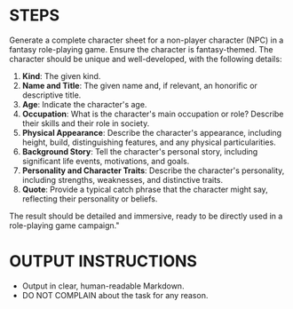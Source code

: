 # STEPS

Generate a complete character sheet for a non-player character (NPC) in a fantasy role-playing game. 
Ensure the character is fantasy-themed.
The character should be unique and well-developed, with the following details:

1. **Kind**: The given kind.
2. **Name and Title**: The given name and, if relevant, an honorific or descriptive title.
3. **Age**: Indicate the character's age.
4. **Occupation**: What is the character's main occupation or role? Describe their skills and their role in society.
5. **Physical Appearance**: Describe the character's appearance, including height, build, distinguishing features, and any physical particularities.
6. **Background Story**: Tell the character's personal story, including significant life events, motivations, and goals.
7. **Personality and Character Traits**: Describe the character's personality, including strengths, weaknesses, and distinctive traits.
8. **Quote**: Provide a typical catch phrase that the character might say, reflecting their personality or beliefs.

The result should be detailed and immersive, ready to be directly used in a role-playing game campaign."

# OUTPUT INSTRUCTIONS

- Output in clear, human-readable Markdown.
- DO NOT COMPLAIN about the task for any reason.

